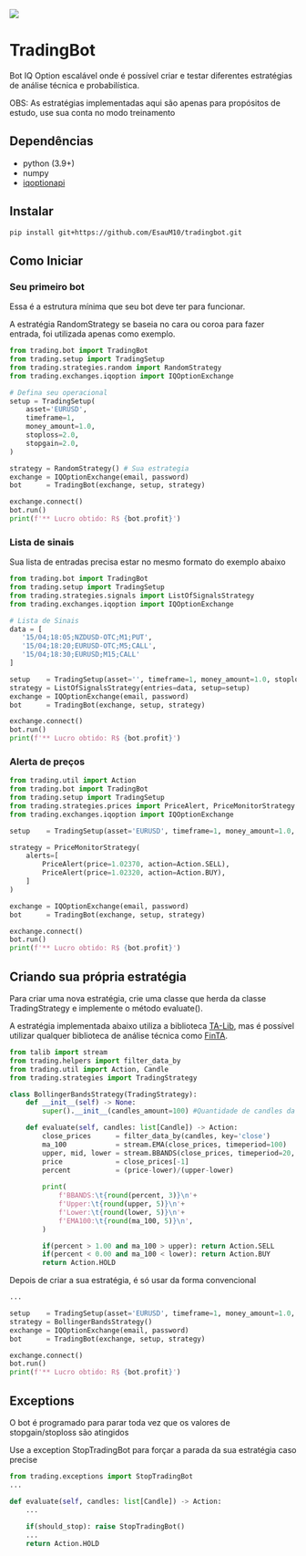 [![](https://img.shields.io/badge/python-3.9.6+-blue.svg)](https://www.python.org/downloads/release/python-396/)
# TradingBot
Bot IQ Option escalável onde é possível criar e testar diferentes estratégias de análise técnica e probabilística.

OBS: As estratégias implementadas aqui são apenas para propósitos de estudo, use sua conta no modo treinamento

## Dependências
 - python (3.9+)
 - numpy
 - [iqoptionapi](https://github.com/iqoptionapi/iqoptionapi)

## Instalar
```bash
pip install git+https://github.com/EsauM10/tradingbot.git
```

## Como Iniciar
### Seu primeiro bot
Essa é a estrutura mínima que seu bot deve ter para funcionar.

A estratégia RandomStrategy se baseia no cara ou coroa para fazer entrada, foi utilizada apenas como exemplo.
```Python
from trading.bot import TradingBot
from trading.setup import TradingSetup
from trading.strategies.random import RandomStrategy
from trading.exchanges.iqoption import IQOptionExchange

# Defina seu operacional
setup = TradingSetup(
    asset='EURUSD',
    timeframe=1,
    money_amount=1.0,
    stoploss=2.0,
    stopgain=2.0,
)

strategy = RandomStrategy() # Sua estrategia
exchange = IQOptionExchange(email, password)
bot      = TradingBot(exchange, setup, strategy)

exchange.connect()
bot.run()
print(f'** Lucro obtido: R$ {bot.profit}')
```

### Lista de sinais
Sua lista de entradas precisa estar no mesmo formato do exemplo abaixo
```Python
from trading.bot import TradingBot
from trading.setup import TradingSetup
from trading.strategies.signals import ListOfSignalsStrategy
from trading.exchanges.iqoption import IQOptionExchange

# Lista de Sinais
data = [
   '15/04;18:05;NZDUSD-OTC;M1;PUT',
   '15/04;18:20;EURUSD-OTC;M5;CALL',
   '15/04;18:30;EURUSD;M15;CALL'
]

setup    = TradingSetup(asset='', timeframe=1, money_amount=1.0, stoploss=2.0, stopgain=2.0)
strategy = ListOfSignalsStrategy(entries=data, setup=setup)
exchange = IQOptionExchange(email, password)
bot      = TradingBot(exchange, setup, strategy)

exchange.connect()
bot.run()
print(f'** Lucro obtido: R$ {bot.profit}')
```

### Alerta de preços
```Python
from trading.util import Action
from trading.bot import TradingBot
from trading.setup import TradingSetup
from trading.strategies.prices import PriceAlert, PriceMonitorStrategy
from trading.exchanges.iqoption import IQOptionExchange

setup    = TradingSetup(asset='EURUSD', timeframe=1, money_amount=1.0, stoploss=2.0, stopgain=2.0)

strategy = PriceMonitorStrategy(
    alerts=[
        PriceAlert(price=1.02370, action=Action.SELL),
        PriceAlert(price=1.02320, action=Action.BUY),
    ]
)

exchange = IQOptionExchange(email, password)
bot      = TradingBot(exchange, setup, strategy)

exchange.connect()
bot.run()
print(f'** Lucro obtido: R$ {bot.profit}')
```

## Criando sua própria estratégia
Para criar uma nova estratégia, crie uma classe que herda da classe TradingStrategy e implemente o método evaluate().

A estratégia implementada abaixo utiliza a biblioteca [TA-Lib](https://github.com/mrjbq7/ta-lib), mas é possível 
utilizar qualquer biblioteca de análise técnica como [FinTA](https://github.com/peerchemist/finta).
```Python
from talib import stream
from trading.helpers import filter_data_by
from trading.util import Action, Candle
from trading.strategies import TradingStrategy

class BollingerBandsStrategy(TradingStrategy):
    def __init__(self) -> None:
        super().__init__(candles_amount=100) #Quantidade de candles da sua estrategia

    def evaluate(self, candles: list[Candle]) -> Action:
        close_prices      = filter_data_by(candles, key='close')
        ma_100            = stream.EMA(close_prices, timeperiod=100)
        upper, mid, lower = stream.BBANDS(close_prices, timeperiod=20, nbdevup=2.5, nbdevdn=2.5, matype=0)
        price             = close_prices[-1]
        percent           = (price-lower)/(upper-lower)
        
        print(
            f'BBANDS:\t{round(percent, 3)}\n'+
            f'Upper:\t{round(upper, 5)}\n'+
            f'Lower:\t{round(lower, 5)}\n'+
            f'EMA100:\t{round(ma_100, 5)}\n',
        )

        if(percent > 1.00 and ma_100 > upper): return Action.SELL
        if(percent < 0.00 and ma_100 < lower): return Action.BUY
        return Action.HOLD
```
Depois de criar a sua estratégia, é só usar da forma convencional
```Python
...

setup    = TradingSetup(asset='EURUSD', timeframe=1, money_amount=1.0, stoploss=2.0, stopgain=2.0)
strategy = BollingerBandsStrategy()
exchange = IQOptionExchange(email, password)
bot      = TradingBot(exchange, setup, strategy)

exchange.connect()
bot.run()
print(f'** Lucro obtido: R$ {bot.profit}')
```

## Exceptions
O bot é programado para parar toda vez que os valores de stopgain/stoploss são atingidos

Use a exception StopTradingBot para forçar a parada da sua estratégia caso precise
```Python
from trading.exceptions import StopTradingBot
...

def evaluate(self, candles: list[Candle]) -> Action:
    ...
    
    if(should_stop): raise StopTradingBot()
    ...
    return Action.HOLD
```
